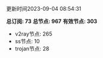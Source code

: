 更新时间2023-09-04 08:54:31

**总订阅: 73**
**总节点: 967**
**有效节点: 303**
- v2ray节点: 265
- ss节点: 10
- trojan节点: 28
